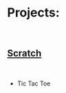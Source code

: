 # Projects:

<br>

## [Scratch](https://github.com/pptbasyurt/pelinbasyurt/tree/main/Scratch)

<br>

- Tic Tac Toe

